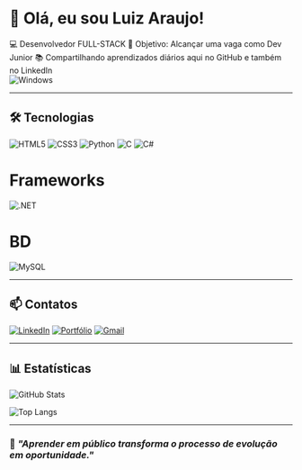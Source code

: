 # 👋 Olá, eu sou Luiz Araujo!

💻 Desenvolvedor FULL-STACK
🎯 Objetivo: Alcançar uma vaga como Dev Junior
📚 Compartilhando aprendizados diários aqui no GitHub e também no LinkedIn  
![Windows](https://img.shields.io/badge/Windows-000?style=for-the-badge&logo=windows&logoColor=2CA5E0)

---

## 🛠️ Tecnologias

![HTML5](https://img.shields.io/badge/HTML5-E34F26?style=for-the-badge&logo=html5&logoColor=fff)
![CSS3](https://img.shields.io/badge/CSS3-1572B6?style=for-the-badge&logo=css3&logoColor=fff)
![Python](https://img.shields.io/badge/python-3670A0?style=for-the-badge&logo=python&logoColor=ffdd54)
![C](https://img.shields.io/badge/C-00599C?style=for-the-badge&logo=c&logoColor=white)
![C#](https://img.shields.io/badge/C%23-239120?style=for-the-badge&logo=c-sharp&logoColor=white) 	

# Frameworks
![.NET](https://img.shields.io/badge/.NET-5C2D91?style=for-the-badge&logo=.net&logoColor=white)

# BD
 ![MySQL](https://img.shields.io/badge/MySQL-00000F?style=for-the-badge&logo=mysql&logoColor=white)

 ---

## 📫 Contatos

[![LinkedIn](https://img.shields.io/badge/LinkedIn-0A66C2?style=for-the-badge&logo=linkedin&logoColor=white)](https://www.linkedin.com/in/luiz-ara%C3%BAjo-19a349320/)
[![Portfólio](https://img.shields.io/badge/Portfólio-000?style=for-the-badge&logo=firefox&logoColor=white)](https://sites.google.com/view/luizx?usp=sharing)
[![Gmail](https://img.shields.io/badge/Gmail-333333?style=for-the-badge&logo=gmail&logoColor=red)](mailto:Loue0982@gmail.com)

---

## 📊 Estatísticas

<!-- Estatísticas -->
![GitHub Stats](https://github-readme-stats.vercel.app/api?username=Luizx0&show_icons=true&theme=tokyonight)
<!-- Linguagens mais usadas -->
![Top Langs](https://github-readme-stats.vercel.app/api/top-langs/?username=Luizx0&layout=compact&theme=tokyonight)

---

### 📌 *"Aprender em público transforma o processo de evolução em oportunidade."*
